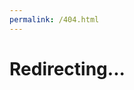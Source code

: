 ```yaml
---
permalink: /404.html
---
```


# Redirecting...

<script>        
    window.location.href = '/';
</script>
